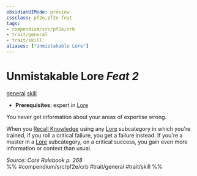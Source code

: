 ```yaml
---
obsidianUIMode: preview
cssclass: pf2e,pf2e-feat
tags:
- compendium/src/pf2e/crb
- trait/general
- trait/skill
aliases: ["Unmistakable Lore"]
---
```

# Unmistakable Lore  *Feat 2*  
[general](/rules/traits/general.md)  [skill](/rules/traits/skill.md)  

- **Prerequisites**: expert in [Lore](/compendium/skills.md#Lore)

You never get information about your areas of expertise wrong.

When you [Recall Knowledge](/rules/actions/recall-knowledge.md) using any [Lore](/compendium/skills.md#Lore) subcategory in which you're trained, if you roll a critical failure, you get a failure instead. If you're a master in a [Lore](/compendium/skills.md#Lore) subcategory, on a critical success, you gain even more information or context than usual.

*Source: Core Rulebook p. 268*  
%% #compendium/src/pf2e/crb #trait/general #trait/skill %%